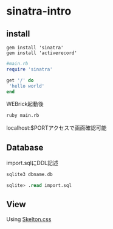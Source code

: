 # sinatra-intro

## install
```
gem install 'sinatra'
gem install 'activerecord'
```
```ruby
#main.rb
require 'sinatra'

get '/' do
 'hello world'
end
```
WEBrick起動後
```bash
ruby main.rb
```

localhost:$PORTアクセスで画面確認可能

## Database
import.sqlにDDL記述

```bash
sqlite3 dbname.db
```
```sql
sqlite> .read import.sql
```

## View

Using [Skelton.css](http://getskeleton.com/)
